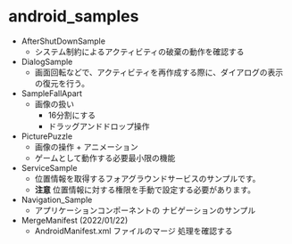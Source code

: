 # android_samples

- AfterShutDownSample
  - システム制約によるアクティビティの破棄の動作を確認する
- DialogSample
  - 画面回転などで、アクティビティを再作成する際に、ダイアログの表示の復元を行う。
- SampleFallApart
  - 画像の扱い
    - 16分割にする
    - ドラッグアンドドロップ操作
- PicturePuzzle
  - 画像の操作 + アニメーション
  - ゲームとして動作する必要最小限の機能
- ServiceSample
  - 位置情報を取得するフォアグラウンドサービスのサンプルです。
  - **注意** 位置情報に対する権限を手動で設定する必要があります。
- Navigation_Sample
  - アプリケーションコンポーネントの ナビゲーションのサンプル
- MergeManifest (2022/01/22)
  - AndroidManifest.xml ファイルのマージ 処理を確認する
